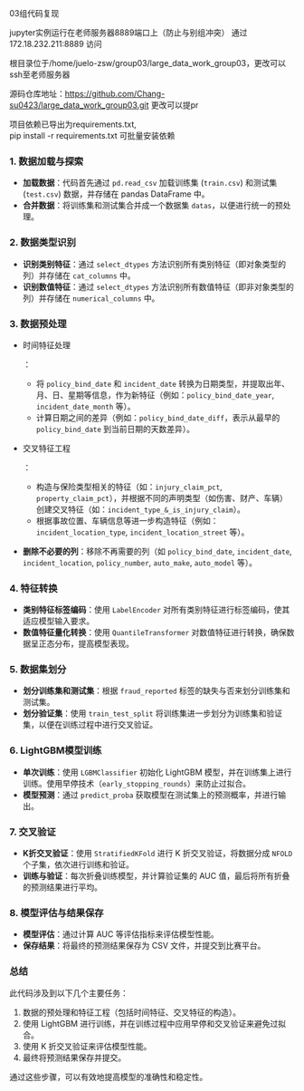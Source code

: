 03组代码复现

jupyter实例运行在老师服务器8889端口上（防止与别组冲突） 通过 172.18.232.211:8889 访问

根目录位于/home/juelo-zsw/group03/large_data_work_group03，更改可以ssh至老师服务器

源码仓库地址：https://github.com/Chang-su0423/large_data_work_group03.git      更改可以提pr

项目依赖已导出为requirements.txt,           
pip install -r requirements.txt      可批量安装依赖





### 1. **数据加载与探索**

- **加载数据**：代码首先通过 `pd.read_csv` 加载训练集 (`train.csv`) 和测试集 (`test.csv`) 数据，并存储在 pandas DataFrame 中。
- **合并数据**：将训练集和测试集合并成一个数据集 `datas`，以便进行统一的预处理。

### 2. **数据类型识别**

- **识别类别特征**：通过 `select_dtypes` 方法识别所有类别特征（即对象类型的列）并存储在 `cat_columns` 中。
- **识别数值特征**：通过 `select_dtypes` 方法识别所有数值特征（即非对象类型的列）并存储在 `numerical_columns` 中。

### 3. **数据预处理**

- 时间特征处理

  ：

  - 将 `policy_bind_date` 和 `incident_date` 转换为日期类型，并提取出年、月、日、星期等信息，作为新特征（例如：`policy_bind_date_year`, `incident_date_month` 等）。
  - 计算日期之间的差异（例如：`policy_bind_date_diff`，表示从最早的 `policy_bind_date` 到当前日期的天数差异）。

- 交叉特征工程

  ：

  - 构造与保险类型相关的特征（如：`injury_claim_pct`, `property_claim_pct`），并根据不同的声明类型（如伤害、财产、车辆）创建交叉特征（如：`incident_type_&_is_injury_claim`）。
  - 根据事故位置、车辆信息等进一步构造特征（例如：`incident_location_type`, `incident_location_street` 等）。

- **删除不必要的列**：移除不再需要的列（如 `policy_bind_date`, `incident_date`, `incident_location`, `policy_number`, `auto_make`, `auto_model` 等）。

### 4. **特征转换**

- **类别特征标签编码**：使用 `LabelEncoder` 对所有类别特征进行标签编码，使其适应模型输入要求。
- **数值特征量化转换**：使用 `QuantileTransformer` 对数值特征进行转换，确保数据呈正态分布，提高模型表现。

### 5. **数据集划分**

- **划分训练集和测试集**：根据 `fraud_reported` 标签的缺失与否来划分训练集和测试集。
- **划分验证集**：使用 `train_test_split` 将训练集进一步划分为训练集和验证集，以便在训练过程中进行交叉验证。

### 6. **LightGBM模型训练**

- **单次训练**：使用 `LGBMClassifier` 初始化 LightGBM 模型，并在训练集上进行训练。使用早停技术（`early_stopping_rounds`）来防止过拟合。
- **模型预测**：通过 `predict_proba` 获取模型在测试集上的预测概率，并进行输出。

### 7. **交叉验证**

- **K折交叉验证**：使用 `StratifiedKFold` 进行 K 折交叉验证，将数据分成 `NFOLD` 个子集，依次进行训练和验证。
- **训练与验证**：每次折叠训练模型，并计算验证集的 AUC 值，最后将所有折叠的预测结果进行平均。

### 8. **模型评估与结果保存**

- **模型评估**：通过计算 AUC 等评估指标来评估模型性能。
- **保存结果**：将最终的预测结果保存为 CSV 文件，并提交到比赛平台。

### 总结

此代码涉及到以下几个主要任务：

1. 数据的预处理和特征工程（包括时间特征、交叉特征的构造）。
2. 使用 LightGBM 进行训练，并在训练过程中应用早停和交叉验证来避免过拟合。
3. 使用 K 折交叉验证来评估模型性能。
4. 最终将预测结果保存并提交。

通过这些步骤，可以有效地提高模型的准确性和稳定性。
